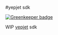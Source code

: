 #yepjet sdk

[![Greenkeeper badge](https://badges.greenkeeper.io/zhuangya/node-yepjet.svg)](https://greenkeeper.io/)

WIP [yepjet](https://yepjet.com) sdk
